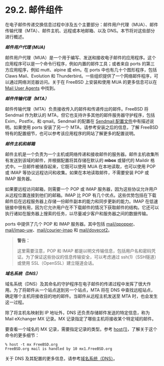 # 29.2. 邮件组件

在电子邮件传递交换信息过程中涉及五个主要部分：邮件用户代理（MUA）、邮件传输代理（MTA）、邮件主机、远程或本地邮箱、以及 DNS。本节将对这些部分进行概述。

***邮件用户代理 (MUA)***

邮件用户代理（MUA）是一个用于编写、发送和接收电子邮件的应用程序。这个应用程序可以是一个命令行程序，例如内置的邮件工具；或者来自 ports 的第三方应用程序，例如 mutt、alpine 或 elm。在 ports 中也有几十个图形程序，包括 Claws Mail、Evolution 和 Thunderbird。一些组织提供了一个网络邮件程序，可以通过网络浏览器访问。关于在 FreeBSD 上安装和使用 MUA 的更多信息可以在 [Mail User Agents](https://docs.freebsd.org/en/books/handbook/mail/#mail-agents) 中找到。

***邮件传输代理（MTA）***

邮件传输代理（MTA）负责接收传入的邮件和传递传出的邮件。FreeBSD 将 Sendmail 作为默认的 MTA，但它也支持许多其他的邮件服务器守护程序，包括 Exim，Postfix，和 qmail。Sendmail 的配置在 [Sendmail 配置文件](https://docs.freebsd.org/en/books/handbook/mail/#sendmail)中有描述说明。如果使用 ports 安装了另一个 MTA，请参考安装之后的信息，了解 FreeBSD 特有的配置细节，也可以参考该应用程序的网站了解更多的配置说明。

***邮件主机和邮箱***

邮件主机是一个负责为一个主机或网络传递和接收邮件的服务器。邮件主机收集所有发送到该域的邮件，并根据配置将其存储在默认的 **mbox** 或替代的 Maildir 格式中。一旦邮件被储存起来，它既可以使用 MUA 在本地读取，也可以使用 POP 或 IMAP 等协议远程访问和收集。如果在本地读取邮件，不需要安装 POP 或 IMAP 服务器。

如果要远程访问邮箱，则需要一个 POP 或 IMAP 服务器，因为这些协议允许用户从远程位置连接到他们的邮箱。IMAP 比 POP 有几个优点。这些优势包括在下载邮件后在远程服务器上存储一份邮件副本的能力和同步更新的能力。IMAP 在低速链接中很有用，因为它允许用户在不下载邮件的情况下获取邮件的结构。它还可以执行诸如在服务器上搜索的任务，以尽量减少客户和服务器之间的数据传输。

ports 中提供了几个 POP 和 IMAP 服务器。其中包括 [mail/qpopper](https://cgit.freebsd.org/ports/tree/mail/qpopper/pkg-descr)、[mail/imap-uw](https://cgit.freebsd.org/ports/tree/mail/imap-uw/pkg-descr)、[mail/courier-imap](https://cgit.freebsd.org/ports/tree/mail/courier-imap/pkg-descr) 和 [mail/dovecot2](https://cgit.freebsd.org/ports/tree/mail/dovecot2/pkg-descr)。

> **警告：**
> 
> 这里需要注意，POP 和 IMAP 都是以明文传输信息，包括用户名和密码凭证。为了保证这些协议的信息传输安全，可以考虑通过 ssh(1)（SSH隧道）或使用 SSL（OpenSSL）建立隧道会话。

***域名系统（DNS）***

域名系统（DNS）及其命名的守护程序在电子邮件的传递过程中发挥了很大作用。为了将邮件从一个站点送到另一个站点，MTA 将在 DNS 中查找远程站点，确定哪个主机将接收目的地的邮件。当邮件从远程主机发送至 MTA 时，也会发生这一过程。

除了将主机名映射到 IP 地址外，DNS 还负责存储邮件发送的特定信息，称为 Mail eXchanger MX 记录。MX 记录指定了哪些主机将接收某个特定域的邮件。

要查看一个域名的 MX 记录，需要指定记录的类型。参考 [host(1)](https://www.freebsd.org/cgi/man.cgi?query=host&sektion=1&format=html)，了解关于这个命令的更多细节：

 ```
% host -t mx FreeBSD.org
FreeBSD.org mail is handled by 10 mx1.FreeBSD.org
```

关于 DNS 及其配置的更多信息，请参考[域名系统（DNS）](https://docs.freebsd.org/en/books/handbook/network-servers/index.html#network-dns)。
